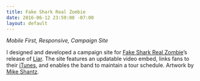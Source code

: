 ```yaml
---
title: Fake Shark Real Zombie
date: 2016-06-12 23:59:00 -07:00
layout: default
---
```


*Mobile First, Responsive, Campaign Site*

I designed and developed a campaign site for [Fake Shark Real Zombie](http://www.fakesharkrealzombie.com/)’s release of [Liar](https://itunes.apple.com/ca/album/liar/id599166015). The site features an updatable video embed, links fans to their [iTunes](https://itunes.apple.com/ca/album/girls-featuring-steve-bays/id561288437?i=561288555), and enables the band to maintain a tour schedule. Artwork by [Mike Shantz](http://gnargrim.tumblr.com/).
